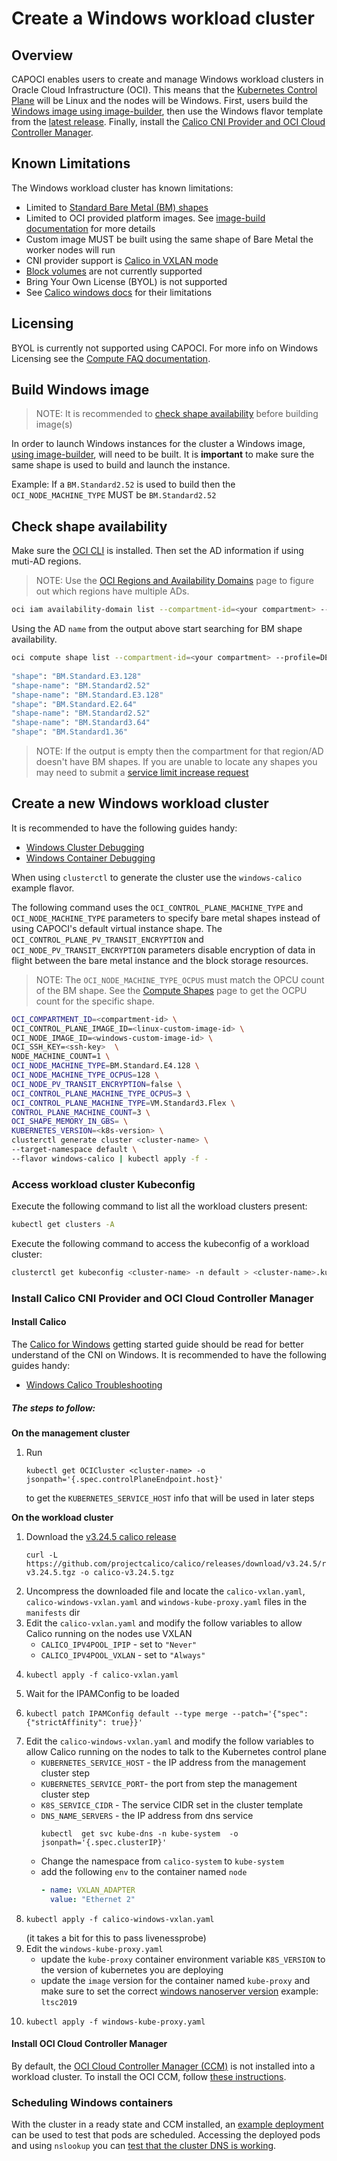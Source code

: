 

# Create a Windows workload cluster

## Overview

CAPOCI enables users to create and manage Windows workload clusters in Oracle Cloud Infrastructure (OCI).
This means that the [Kubernetes Control Plane][kubernetes-control-plane] will be Linux and the nodes will be Windows.
First, users build the [Windows image using image-builder][image-builder], then use the Windows flavor
template from the [latest release][capoci-latest-release]. Finally, install the [Calico CNI Provider
and OCI Cloud Controller Manager](#install-calico-cni-provider-and-oci-cloud-controller-manager). 

## Known Limitations

The Windows workload cluster has known limitations:

- Limited to [Standard Bare Metal (BM) shapes][bm-shapes]
- Limited to OCI provided platform images. See [image-build documentation][image-builder] for more details
- Custom image MUST be built using the same shape of Bare Metal the worker nodes will run
- CNI provider support is [Calico in VXLAN mode][calico-windows]
- [Block volumes][block-volume] are not currently supported
- Bring Your Own License (BYOL) is not supported
- See [Calico windows docs][calico-limitations] for their limitations 

## Licensing

BYOL is currently not supported using CAPOCI. For more info on Windows Licensing
see the [Compute FAQ documentation][compute-windows-faq].

## Build Windows image

> NOTE: It is recommended to [check shape availability](#check-shape-availability) before building image(s)

In order to launch Windows instances for the cluster a Windows image, [using image-builder][image-builder],
will need to be built. It is **important** to make sure the same shape is used to build and launch the instance.

Example: If a `BM.Standard2.52` is used to build then the `OCI_NODE_MACHINE_TYPE` MUST
be `BM.Standard2.52`


## Check shape availability

Make sure the [OCI CLI][install-oci-cli] is installed. Then set the AD information if using
muti-AD regions.

> NOTE: Use the [OCI Regions and Availability Domains][regions] page to figure out which
regions have multiple ADs.

```bash
oci iam availability-domain list --compartment-id=<your compartment> --region=<region>
```

Using the AD `name` from the output above start searching for BM shape availability.

```bash
oci compute shape list --compartment-id=<your compartment> --profile=DEFAULT --region=us-ashburn-1 --availability-domain=<your AD ID> | grep BM
 
"shape": "BM.Standard.E3.128"
"shape-name": "BM.Standard2.52"
"shape-name": "BM.Standard.E3.128"
"shape": "BM.Standard.E2.64"
"shape-name": "BM.Standard2.52"
"shape-name": "BM.Standard3.64"
"shape": "BM.Standard1.36"
```

> NOTE: If the output is empty then the compartment for that region/AD doesn't have BM shapes.
If you are unable to locate any shapes you may need to submit a
[service limit increase request][compute-service-limit]


## Create a new Windows workload cluster

It is recommended to have the following guides handy:

- [Windows Cluster Debugging][windows-cluster-debug]
- [Windows Container Debugging][windows-containers-debug]

When using `clusterctl` to generate the cluster use the `windows-calico` example flavor. 

The following command uses the `OCI_CONTROL_PLANE_MACHINE_TYPE` and `OCI_NODE_MACHINE_TYPE`
parameters to specify bare metal shapes instead of using CAPOCI's default virtual
instance shape. The `OCI_CONTROL_PLANE_PV_TRANSIT_ENCRYPTION` and `OCI_NODE_PV_TRANSIT_ENCRYPTION`
parameters disable encryption of data in flight between the bare metal instance and the block storage resources.

> NOTE: The `OCI_NODE_MACHINE_TYPE_OCPUS` must match the OPCU count of the BM shape.
See the [Compute Shapes][bm-shapes] page to get the OCPU count for the specific shape.

```bash
OCI_COMPARTMENT_ID=<compartment-id> \
OCI_CONTROL_PLANE_IMAGE_ID=<linux-custom-image-id> \
OCI_NODE_IMAGE_ID=<windows-custom-image-id> \
OCI_SSH_KEY=<ssh-key>  \
NODE_MACHINE_COUNT=1 \
OCI_NODE_MACHINE_TYPE=BM.Standard.E4.128 \
OCI_NODE_MACHINE_TYPE_OCPUS=128 \
OCI_NODE_PV_TRANSIT_ENCRYPTION=false \
OCI_CONTROL_PLANE_MACHINE_TYPE_OCPUS=3 \
OCI_CONTROL_PLANE_MACHINE_TYPE=VM.Standard3.Flex \
CONTROL_PLANE_MACHINE_COUNT=3 \
OCI_SHAPE_MEMORY_IN_GBS= \
KUBERNETES_VERSION=<k8s-version> \
clusterctl generate cluster <cluster-name> \
--target-namespace default \
--flavor windows-calico | kubectl apply -f -
```

### Access workload cluster Kubeconfig

Execute the following command to list all the workload clusters present:

```bash
kubectl get clusters -A
```

Execute the following command to access the kubeconfig of a workload cluster:

```bash
clusterctl get kubeconfig <cluster-name> -n default > <cluster-name>.kubeconfig
```

### Install Calico CNI Provider and OCI Cloud Controller Manager

#### Install Calico

The [Calico for Windows][calico-windows] getting started guide should be read for better understand of the CNI on Windows.
It is recommended to have the following guides handy:

- [Windows Calico Troubleshooting][calico-windows-debug]

##### The steps to follow:

**On the management cluster**

1. Run 
   ```
   kubectl get OCICluster <cluster-name> -o jsonpath='{.spec.controlPlaneEndpoint.host}'
   ``` 
   to get the `KUBERNETES_SERVICE_HOST` info that will be used in later steps

**On the workload cluster**

1. Download the [v3.24.5 calico release][calico-release] 
   ```
   curl -L https://github.com/projectcalico/calico/releases/download/v3.24.5/release-v3.24.5.tgz -o calico-v3.24.5.tgz
   ```
1. Uncompress the downloaded file and locate the `calico-vxlan.yaml`, `calico-windows-vxlan.yaml` and `windows-kube-proxy.yaml`
files in the `manifests` dir
1. Edit the `calico-vxlan.yaml` and modify the follow variables to allow Calico running on the nodes use VXLAN
   - `CALICO_IPV4POOL_IPIP` - set to `"Never"`
   - `CALICO_IPV4POOL_VXLAN` - set to `"Always"`
1. ```
   kubectl apply -f calico-vxlan.yaml
   ```
1. Wait for the IPAMConfig to be loaded
1. ```
   kubectl patch IPAMConfig default --type merge --patch='{"spec": {"strictAffinity": true}}'
   ```
1. Edit the `calico-windows-vxlan.yaml` and modify the follow variables to allow Calico running on the nodes to talk
to the Kubernetes control plane
   - `KUBERNETES_SERVICE_HOST` - the IP address from the management cluster step
   - `KUBERNETES_SERVICE_PORT`- the port from step the management cluster step
   - `K8S_SERVICE_CIDR` - The service CIDR set in the cluster template
   - `DNS_NAME_SERVERS` - the IP address from dns service
      ```
      kubectl  get svc kube-dns -n kube-system  -o jsonpath='{.spec.clusterIP}'
      ```
   - Change the namespace from `calico-system` to `kube-system`
   - add the following `env` to the container named `node`
     ```yaml
     - name: VXLAN_ADAPTER
       value: "Ethernet 2"
     ```
1. ```
   kubectl apply -f calico-windows-vxlan.yaml
   ``` 
   (it takes a bit for this to pass livenessprobe)
1. Edit the `windows-kube-proxy.yaml` 
    - update the `kube-proxy` container environment variable `K8S_VERSION` to the version of kubernetes you are deploying
    - update the `image` version for the container named `kube-proxy` and make sure to set the
    correct [windows nanoserver version][docker-hub-nanoserver] example: `ltsc2019`
1. ```
   kubectl apply -f windows-kube-proxy.yaml
   ```

#### Install OCI Cloud Controller Manager

By default, the [OCI Cloud Controller Manager (CCM)][oci-ccm] is not installed into a workload cluster. To install the OCI CCM, follow [these instructions][install-oci-ccm].

### Scheduling Windows containers

With the cluster in a ready state and CCM installed, an [example deployment][win-webserver-deployment]
can be used to test that pods are scheduled. Accessing the deployed pods and using `nslookup` you can 
[test that the cluster DNS is working][win-webserver-dns].


[block-volume]: https://docs.oracle.com/en-us/iaas/Content/GSG/Tasks/addingstorage.htm
[bm-shapes]: https://docs.oracle.com/en-us/iaas/Content/Compute/References/computeshapes.htm#bm-standard
[calico-limitations]: https://docs.tigera.io/calico/3.24/getting-started/kubernetes/windows-calico/limitations
[calico-release]: https://github.com/projectcalico/calico/releases/download/v3.24.5/release-v3.24.5.tgz
[calico-windows]: https://docs.tigera.io/calico/3.24/getting-started/kubernetes/windows-calico/
[calico-windows-debug]: https://docs.tigera.io/calico/3.24/getting-started/kubernetes/windows-calico/troubleshoot
[capoci-latest-release]: https://github.com/oracle/cluster-api-provider-oci/releases/latest
[compute-service-limit]: https://docs.oracle.com/en-us/iaas/Content/General/Concepts/servicelimits.htm#computelimits
[compute-windows-faq]: https://www.oracle.com/cloud/compute/faq/#category-windows
[docker-hub-nanoserver]: https://hub.docker.com/_/microsoft-windows-nanoserver
[image-builder]: https://image-builder.sigs.k8s.io/capi/providers/oci.html#building-a-windows-image
[install-ccm]: ../gs/create-workload-cluster.md#install-oci-cloud-controller-manager-and-csi-in-a-self-provisioned-cluster
[install-oci-ccm]: ./install-oci-ccm.md
[install-oci-cli]: https://docs.oracle.com/en-us/iaas/Content/API/SDKDocs/cliinstall.htm
[kubernetes-control-plane]: https://kubernetes.io/docs/concepts/overview/components/#control-plane-components
[oci-ccm]: https://github.com/oracle/oci-cloud-controller-manager
[regions]: https://docs.oracle.com/en-us/iaas/Content/General/Concepts/regions.htm
[win-webserver-deployment]: https://kubernetes.io/docs/concepts/windows/user-guide/
[win-webserver-dns]: https://kubernetes.io/docs/tutorials/services/connect-applications-service/#dns
[windows-cluster-debug]: https://kubernetes.io/docs/tasks/debug/debug-cluster/windows/
[windows-containers-debug]: https://learn.microsoft.com/en-us/virtualization/windowscontainers/kubernetes/common-problems


